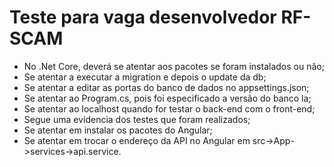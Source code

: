 # Teste para vaga desenvolvedor RF-SCAM

- No .Net Core, deverá se atentar aos pacotes se foram instalados ou não;
- Se atentar a executar a migration e depois o update da db;
- Se atentar a editar as portas do banco de dados no appsettings.json;
- Se atentar ao Program.cs, pois foi especificado a versão do banco la;
- Se atentar ao localhost quando for testar o back-end com o front-end;
- Segue uma evidencia dos testes que foram realizados;
- Se atentar em instalar os pacotes do Angular;
- Se atentar em trocar o endereço da API no Angular em src->App->services->api.service.
